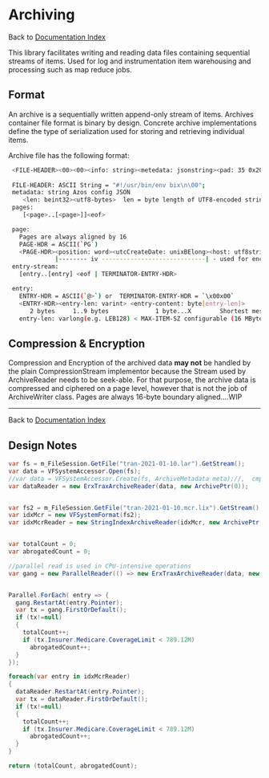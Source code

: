 ﻿# Archiving

Back to [Documentation Index](/src/documentation-index.md)

This library facilitates writing and reading data files containing sequential streams of items.
Used for log and instrumentation item warehousing and processing such as map reduce jobs.

## Format

An archive is a sequentially written append-only stream of items. Archives container file format
is binary by design. Concrete archive implementations define the type of serialization used for
storing and retrieving individual items.

Archive file has the following format:
```bash
 <FILE-HEADER><00><00><info: string><metedata: jsonstring><pad: 35 0x20> <pages>
 
 FILE-HEADER: ASCII String = "#!/usr/bin/env bix\n\00";
 metadata: string Azos config JSON
    <len: beint32><utf8-bytes>  len = byte length of UTF8-encoded string containing config vector
 pages:
    [<page>..[<page>]]<eof>

 page:
   Pages are always aligned by 16
   PAGE-HDR = ASCII(`PG`)
   <PAGE-HDR><position: word><utcCreateDate: unixBElong><host: utf8string><app: atomBElong><len: beInt><entry-stream>  <eof|page-hdr>
             |-------- iv -----------------------------| - used for encryption             |compressed|
 entry-stream:
   [entry..[entry] <eof | TERMINATOR-ENTRY-HDR>

 entry:
   ENTRY-HDR = ASCII(`@>`) or  TERMINATOR-ENTRY-HDR = `\x00x00`
   <ENTRY-HDR><entry-len: varint> <entry-content: byte[entry-len]>
      2 bytes     1..9 bytes             1 byte...X        Shortest message:  4 bytes
   entry-len: varlong(e.g. LEB128) < MAX-ITEM-SZ configurable (16 MByte by default)
```

## Compression & Encryption
Compression and Encryption of the archived data **may not** be handled by the plain CompressionStream implementor 
because the Stream used by ArchiveReader needs to be seek-able. For that purpose, the archive data is compressed and 
ciphered on a page level, however that is not the job of ArchiveWriter class. 
Pages are always 16-byte boundary aligned....WIP

---
Back to [Documentation Index](/src/documentation-index.md)



## Design Notes

```csharp
var fs = m_FileSession.GetFile("tran-2021-01-10.lar").GetStream();
var data = VFSystemAccessor.Open(fs);
//var data = VFSystemAccessor.Create(fs, ArchiveMetadata meta);//,  cmp: ComnpressionType.None, enc: EncryptorType.AES);
var dataReader = new ErxTraxArchiveReader(data, new ArchivePtr(0));


var fs2 = m_FileSession.GetFile("tran-2021-01-10.mcr.lix").GetStream();
var idxMcr = new VFSystemFormat(fs2);
var idxMcrReader = new StringIndexArchiveReader(idxMcr, new ArchivePtr(0));


var totalCount = 0;
var abrogatedCount = 0;

//parallel read is used in CPU-intensive operations
var gang = new ParallelReader(() => new ErxTraxArchiveReader(data, new ArchivePtr(0));


Parallel.ForEach( entry => {  
  gang.RestartAt(entry.Pointer);
  var tx = gang.FirstOrDefault();
  if (tx!=null)
  {
    totalCount++;
    if (tx.Insurer.Medicare.CoverageLimit < 789.12M) 
      abrogatedCount++; 
  }
});

foreach(var entry in idxMcrReader)
{
  dataReader.RestartAt(entry.Pointer);
  var tx = dataReader.FirstOrDefault();
  if (tx!=null)
  {
    totalCount++;
    if (tx.Insurer.Medicare.CoverageLimit < 789.12M) 
      abrogatedCount++; 
  }
}

return (totalCount, abrogatedCount);
```